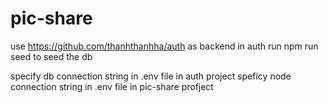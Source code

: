 # pic-share

use https://github.com/thanhthanhha/auth 
as backend
in auth run npm run seed to seed the db

specify db connection string in .env file in auth project
speficy node connection string in .env file in pic-share profject
